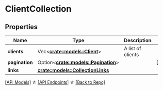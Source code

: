 # ClientCollection

## Properties

Name | Type | Description | Notes
------------ | ------------- | ------------- | -------------
**clients** | Vec<**[crate::models::Client](Client.md)**> | A list of clients | 
**pagination** | Option<[**crate::models::Pagination**](Pagination.md)> |  | [optional]
**links** | [**crate::models::CollectionLinks**](CollectionLinks.md) |  | 

[[API Models]](./README.md#documentation-for-models) ☆ [[API Endpoints]](./README.md#documentation-for-api-endpoints) ☆ [[Back to Repo]](./README.md)


